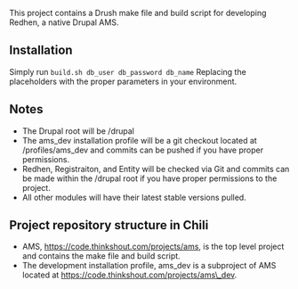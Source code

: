 This project contains a Drush make file and build script for developing Redhen, a native Drupal AMS.

## Installation
Simply run
` build.sh db_user db_password db_name `
Replacing the placeholders with the proper parameters in your environment.

## Notes
* The Drupal root will be /drupal
* The ams\_dev installation profile will be a git checkout located at /profiles/ams\_dev and commits can be pushed if you have proper permissions.
* Redhen, Registraiton, and Entity will be checked via Git and commits can be made within the /drupal root if you have proper permissions to the project.
* All other modules will have their latest stable versions pulled.

## Project repository structure in Chili
* AMS, https://code.thinkshout.com/projects/ams,  is the top level project and contains the make file and build script.
* The development installation profile, ams\_dev is a subproject of AMS located at https://code.thinkshout.com/projects/ams\_dev.
